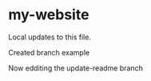 # my-website

Local updates to this file.

Created branch example

Now edditing the update-readme branch
